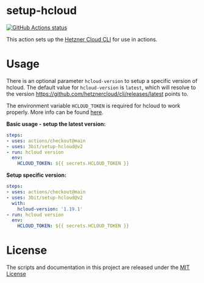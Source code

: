 # setup-hcloud

<p align="left">
  <a href="https://github.com/3bit/setup-hcloud"><img alt="GitHub Actions status" src="https://github.com/3bit/setup-hcloud/workflows/ci/badge.svg"></a>
</p>

This action sets up the [Hetzner Cloud CLI](https://github.com/hetznercloud/cli) for use in actions.


# Usage
There is an optional parameter `hcloud-version` to setup a specific version of hcloud.
The default value for `hcloud-version` is `latest`, which will resolve to the version https://github.com/hetznercloud/cli/releases/latest points to.

The environment variable `HCLOUD_TOKEN` is required for hcloud to work properly. More info can be found [here](https://github.com/hetznercloud/cli/blob/master/README.md).

**Basic usage - setup the latest version:**
```yaml
steps:
- uses: actions/checkout@main
- uses: 3bit/setup-hcloud@v2
- run: hcloud version
  env:
    HCLOUD_TOKEN: ${{ secrets.HCLOUD_TOKEN }}
```

**Setup specific version:**
```yaml
steps:
- uses: actions/checkout@main
- uses: 3bit/setup-hcloud@v2
  with:
    hcloud-version: '1.19.1'
- run: hcloud version
  env:
    HCLOUD_TOKEN: ${{ secrets.HCLOUD_TOKEN }}
```

# License
The scripts and documentation in this project are released under the [MIT License](LICENSE)
